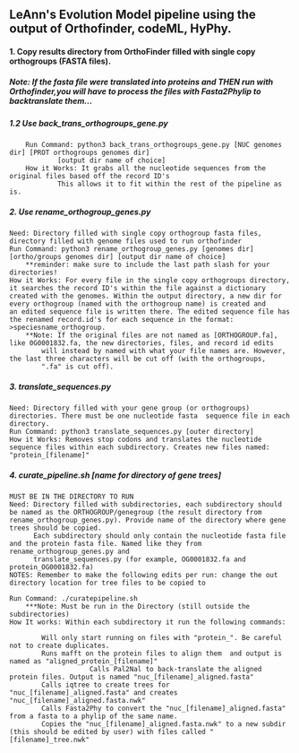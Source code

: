 ## LeAnn's Evolution Model pipeline using the output of Orthofinder, codeML, HyPhy.

#### 1. Copy results directory from OrthoFinder filled with single copy orthogroups (FASTA files). 

##### Note: If the fasta file were translated into proteins and THEN run with Orthofinder,you will have to process the files with Fasta2Phylip to backtranslate them...
#####	1.2 Use back_trans_orthogroups_gene.py
		Run Command: python3 back_trans_orthogroups_gene.py [NUC genomes dir] [PROT orthogroups genomes dir]
				[output dir name of choice]
		How it Works: It grabs all the nucleotide sequences from the original files based off the record ID's
				This allows it to fit within the rest of the pipeline as is.

##### 2. Use rename_orthogroup_genes.py
	Need: Directory filled with single copy orthogroup fasta files, directory filled with genome files used to run orthofinder
	Run Command: python3 rename_orthogroup_genes.py [genomes dir] [ortho/groups genomes dir] [output dir name of choice]
		**reminder: make sure to include the last path slash for your directories!
	How it Works: For every file in the single copy orthogroups directory, it searches the record ID's within the file against a dictionary
	created with the genomes. Within the output directory, a new dir for every orthogroup (named with the orthogroup name) is created and
	an edited sequence file is written there. The edited sequence file has the renamed record.id's for each sequence in the format:
	>speciesname_orthogroup.
		**Note: If the original files are not named as [ORTHOGROUP.fa], like 0G0001832.fa, the new directories, files, and record id edits
			will instead by named with what your file names are. However, the last three characters will be cut off (with the orthogroups,
			".fa" is cut off).
	
##### 3. translate_sequences.py
	Need: Directory filled with your gene group (or orthogroups) directories. There must be one nucleotide fasta  sequence file in each directory.
	Run Command: python3 translate_sequences.py [outer directory]
	How it Works: Removes stop codons and translates the nucleotide sequence files within each subdirectory. Creates new files named:
	"protein_[filename]"  

##### 4. curate_pipeline.sh [name for directory of gene trees]
	MUST BE IN THE DIRECTORY TO RUN
	Need: Directory filled with subdirectories, each subdirectory should be named as the ORTHOGROUP/genegroup (the result directory from rename_orthogroup_genes.py). Provide name of the directory where gene trees should be copied. 
	      Each subdirectory should only contain the nucleotide fasta file and the protein fasta file. Named like they from rename_orthogroup_genes.py and
	      translate_sequences.py (for example, OG0001832.fa and protein_OG0001832.fa)
	NOTES: Remember to make the following edits per run: change the out directory location for tree files to be copied to
	       
	Run Command: ./curatepipeline.sh
		***Note: Must be run in the Directory (still outside the subdirectories)
	How It works: Within each subdirectory it run the following commands:

			Will only start running on files with "protein_". Be careful not to create duplicates.
			Runs mafft on the protein files to align them  and output is named as "aligned_protein_[filename]" 
                        Calls Pal2Nal to back-translate the aligned protein files. Output is named "nuc_[filename]_aligned.fasta"
			Calls iqtree to create trees for "nuc_[filename]_aligned.fasta" and creates "nuc_[filename]_aligned.fasta.nwk"
			Calls Fasta2Phy to convert the "nuc_[filename]_aligned.fasta" from a fasta to a phylip of the same name.
  			Copies the "nuc_[filename]_aligned.fasta.nwk" to a new subdir (this should be edited by user) with files called "[filename]_tree.nwk"
